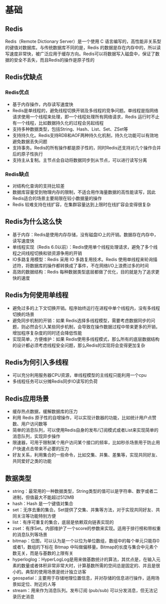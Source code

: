 # 基础

## Redis

Redis（Remote Dictionary Server）是一个使用 C 语言编写的，高性能非关系型的键值对数据库。与传统数据库不同的是，Redis 的数据是存在内存中的，所以读写速度非常快，被广泛应用于缓存方向。Redis可以将数据写入磁盘中，保证了数据的安全不丢失，而且Redis的操作是原子性的

## Redis优缺点

### Redis优点

- 基于内存操作，内存读写速度快
- Redis是单线程的，避免线程切换开销及多线程的竞争问题。单线程是指网络请求使用一个线程来处理，即一个线程处理所有网络请求，Redis 运行时不止有一个线程，比如数据持久化的过程会另起线程
- 支持多种数据类型，包括String、Hash、List、Set、ZSet等
- 支持持久化。Redis支持RDB和AOF两种持久化机制，持久化功能可以有效地避免数据丢失问题
- 支持事务。Redis的所有操作都是原子性的，同时Redis还支持对几个操作合并后的原子性执行
- 支持主从复制。主节点会自动将数据同步到从节点，可以进行读写分离

### Redis缺点

- 对结构化查询的支持比较差
- 数据库容量受到物理内存的限制，不适合用作海量数据的高性能读写，因此Redis适合的场景主要局限在较小数据量的操作
- Redis 较难支持在线扩容，在集群容量达到上限时在线扩容会变得很复杂

## Redis为什么这么快

- 基于内存：Redis是使用内存存储，没有磁盘IO上的开销。数据存在内存中，读写速度快
- 单线程实现（Redis 6.0以前）：Redis使用单个线程处理请求，避免了多个线程之间线程切换和锁资源争用的开销
- IO多路复用模型：Redis 采用 IO 多路复用技术。Redis 使用单线程来轮询描述符，将数据库的操作都转换成了事件，不在网络I/O上浪费过多的时间
- 高效的数据结构：Redis 每种数据类型底层都做了优化，目的就是为了追求更快的速度

## Redis为何使用单线程

- 避免过多的上下文切换开销。程序始终运行在进程中单个线程内，没有多线程切换的场景
- 避免同步机制的开销：如果 Redis选择多线程模型，需要考虑数据同步的问题，则必然会引入某些同步机制，会导致在操作数据过程中带来更多的开销，增加程序复杂度的同时还会降低性能
- 实现简单，方便维护：如果 Redis使用多线程模式，那么所有的底层数据结构的设计都必须考虑线程安全问题，那么Redis的实现将会变得更加复杂

## Redis为何引入多线程

- 可以充分利用服务器CPU资源，单线程模型的主线程只能利用一个cpu
- 多线程任务可以分摊Redis同步IO读写的负荷

## Redis应用场景

- 缓存热点数据，缓解数据库的压力
- 利用 Redis 原子性的自增操作，可以实现计数器的功能，比如统计用户点赞数、用户访问数等
- 简单的消息队列，可以使用Redis自身的发布/订阅模式或者List来实现简单的消息队列，实现异步操作
- 限速器，可用于限制某个用户访问某个接口的频率，比如秒杀场景用于防止用户快速点击带来不必要的压力
- 好友关系，利用集合的一些命令，比如交集、并集、差集等，实现共同好友、共同爱好之类的功能

## 数据类型

- string：最常用的一种数据类型，String类型的值可以是字符串、数字或者二进制，但值最大不能超过512MB
- hash：Hash 是一个键值对集合
- set：无序去重的集合。Set提供了交集、并集等方法，对于实现共同好友、共同关注等功能特别方便
- list：有序可重复的集合，底层是依赖双向链表实现的
- zset：有序Set。内部维护了一个score的参数来实现。适用于排行榜和带权重的消息队列等场景
- bitmap：位图，可以认为是一个以位为单位数组，数组中的每个单元只能存0或者1，数组的下标在 Bitmap 中叫做偏移量。Bitmap的长度与集合中元素个数无关，而是与基数的上限有关
- hyperloglog：HyperLogLog是用来做基数统计的算法，其优点是，在输入元素的数量或者体积非常非常大时，计算基数所需的空间总是固定的、并且是很小的。典型的使用场景是统计独立访客
- geospatial：主要用于存储地理位置信息，并对存储的信息进行操作，适用场景如定位、附近的人等
- stream：用来作为消息队列。发布订阅 (pub/sub) 可以分发消息，但无法记录历史消息

